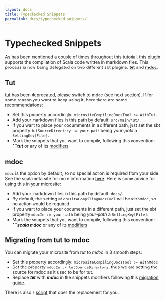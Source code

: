 ```yaml
---
layout: docs
title: Typechecked Snippets
permalink: docs/typechecked-snippets/
---
```


# Typechecked Snippets

As has been mentioned a couple of times throughout this tutorial, this plugin supports the compilation of Scala code written in markdown files. This process is now being delegated on two different sbt plugins: [**tut**](https://github.com/tpolecat/tut) and [**mdoc**](https://github.com/scalameta/mdoc).

## Tut

[tut](https://github.com/tpolecat/tut) has been deprecated, please switch to mdoc (see next section). If for some reason you want to keep using it, here there are some recommendations:

- Set this property accordingly: `micrositeCompilingDocsTool := WithTut`.
- Add your markdown files in this path by default: `src/main/tut/`.
- If you want to place your documments in a different path, just set the sbt property `tutSourceDirectory := your-path` being _your-path_ a `SettingKey[File]`.
- Mark the snippets that you want to compile, following this convention: **_```tut_** or any of its [modifiers](https://tpolecat.github.io/tut//modifiers.html)


## mdoc

`mdoc` is the option by default, so no special action is required from your side. See the scalameta site for more information [here](https://scalameta.org/mdoc/). Here is some advice for using this in your microsite:

- Add your markdown files in this path by default: `docs/`.
- By default, the setting `micrositeCompilingDocsTool` will be `WithMdoc`, so no action would be required.
- If you want to place your documents in a different path, just set the sbt property `mdocIn := your-path` being _your-path_ a `SettingKey[File]`.
- Mark the snippets that you want to compile, following this convention: **_```scala mdoc_** or any of its [modifiers](https://scalameta.org/mdoc/docs/modifiers.html)

## Migrating from tut to mdoc

You can migrate your microsite from _tut_ to _mdoc_ in 3 smooth steps:

- Set this property accordingly: `micrositeCompilingDocsTool := WithMdoc`
- Set the property `mdocIn := tutSourceDirectory`, thus we are setting the source for mdoc as it used to be for tut.
- Replace **_tut_** with **_mdoc_** in the snippets modifiers following this [migration guide](https://scalameta.org/mdoc/docs/tut.html).

There is also a [script](https://github.com/scalameta/mdoc/blob/5c732bc48eb88b8a416e5c61e945eac6d410b27b/bin/migrate-tut.sh) that does the replacement for you.
